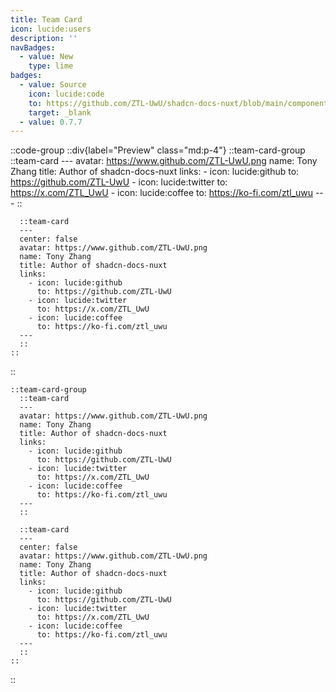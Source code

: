 ```yaml
---
title: Team Card
icon: lucide:users
description: ''
navBadges:
  - value: New
    type: lime
badges:
  - value: Source
    icon: lucide:code
    to: https://github.com/ZTL-UwU/shadcn-docs-nuxt/blob/main/components/content/TeamCard.vue
    target: _blank
  - value: 0.7.7
---
```


::code-group
  ::div{label="Preview" class="md:p-4"}
    ::team-card-group
      ::team-card
      ---
      avatar: https://www.github.com/ZTL-UwU.png
      name: Tony Zhang
      title: Author of shadcn-docs-nuxt
      links:
        - icon: lucide:github
          to: https://github.com/ZTL-UwU
        - icon: lucide:twitter
          to: https://x.com/ZTL_UwU
        - icon: lucide:coffee
          to: https://ko-fi.com/ztl_uwu
      ---
      ::

      ::team-card
      ---
      center: false
      avatar: https://www.github.com/ZTL-UwU.png
      name: Tony Zhang
      title: Author of shadcn-docs-nuxt
      links:
        - icon: lucide:github
          to: https://github.com/ZTL-UwU
        - icon: lucide:twitter
          to: https://x.com/ZTL_UwU
        - icon: lucide:coffee
          to: https://ko-fi.com/ztl_uwu
      ---
      ::
    ::
  ::
  ```mdc [Code]
  ::team-card-group
    ::team-card
    ---
    avatar: https://www.github.com/ZTL-UwU.png
    name: Tony Zhang
    title: Author of shadcn-docs-nuxt
    links:
      - icon: lucide:github
        to: https://github.com/ZTL-UwU
      - icon: lucide:twitter
        to: https://x.com/ZTL_UwU
      - icon: lucide:coffee
        to: https://ko-fi.com/ztl_uwu
    ---
    ::

    ::team-card
    ---
    center: false
    avatar: https://www.github.com/ZTL-UwU.png
    name: Tony Zhang
    title: Author of shadcn-docs-nuxt
    links:
      - icon: lucide:github
        to: https://github.com/ZTL-UwU
      - icon: lucide:twitter
        to: https://x.com/ZTL_UwU
      - icon: lucide:coffee
        to: https://ko-fi.com/ztl_uwu
    ---
    ::
  ::
  ```
::
